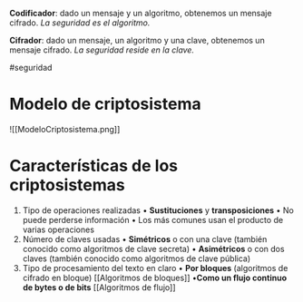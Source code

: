 **Codificador**: dado un mensaje y un algoritmo, obtenemos un mensaje cifrado. *La seguridad es el algoritmo.*

**Cifrador**: dado un mensaje, un algoritmo y una clave, obtenemos un mensaje cifrado. *La seguridad reside en la clave.*

#seguridad 

# Modelo de criptosistema

![[ModeloCriptosistema.png]]

# Características de los criptosistemas

1. Tipo de operaciones realizadas
	• **Sustituciones** y **transposiciones**
	• No puede perderse información
	• Los más comunes usan el producto de varias operaciones
2. Número de claves usadas
	• **Simétricos** o con una clave (también conocido como algoritmos de clave
	secreta)
	• **Asimétricos** o con dos claves (también conocido como algoritmos de clave
	pública)
3. Tipo de procesamiento del texto en claro
	• **Por bloques** (algoritmos de cifrado en bloque) [[Algoritmos de bloques]]
	•**Como un flujo continuo de bytes o de bits**  [[Algoritmos de flujo]]
	


